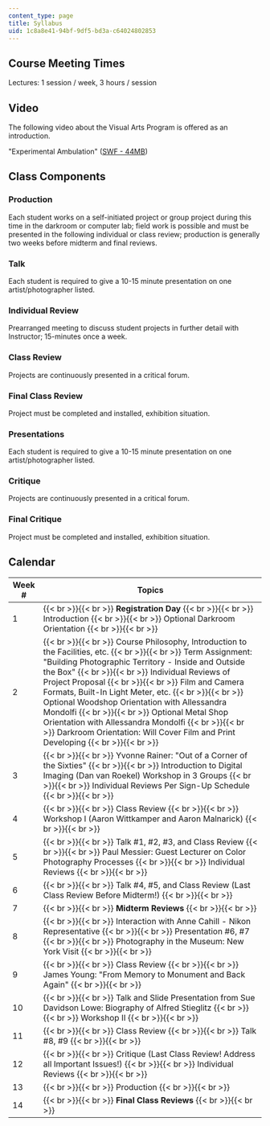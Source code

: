 ```yaml
---
content_type: page
title: Syllabus
uid: 1c8a8e41-94bf-9df5-bd3a-c64024802853
---
```


Course Meeting Times
--------------------

Lectures: 1 session / week, 3 hours / session

Video
-----

The following video about the Visual Arts Program is offered as an introduction.

"Experimental Ambulation" ([SWF - 44MB](/ans7870/4/4.341/4-341.swf))

Class Components
----------------

### Production

Each student works on a self-initiated project or group project during this time in the darkroom or computer lab; field work is possible and must be presented in the following individual or class review; production is generally two weeks before midterm and final reviews.

### Talk

Each student is required to give a 10-15 minute presentation on one artist/photographer listed.

### Individual Review

Prearranged meeting to discuss student projects in further detail with Instructor; 15-minutes once a week.

### Class Review

Projects are continuously presented in a critical forum.

### Final Class Review

Project must be completed and installed, exhibition situation.

### Presentations

Each student is required to give a 10-15 minute presentation on one artist/photographer listed.

### Critique

Projects are continuously presented in a critical forum.

### Final Critique

Project must be completed and installed, exhibition situation.

Calendar
--------

| Week # | Topics |
| --- | --- |
| 1 |  {{< br >}}{{< br >}} **Registration Day** {{< br >}}{{< br >}} Introduction {{< br >}}{{< br >}} Optional Darkroom Orientation {{< br >}}{{< br >}}  |
| 2 |  {{< br >}}{{< br >}} Course Philosophy, Introduction to the Facilities, etc. {{< br >}}{{< br >}} Term Assignment: "Building Photographic Territory - Inside and Outside the Box" {{< br >}}{{< br >}} Individual Reviews of Project Proposal {{< br >}}{{< br >}} Film and Camera Formats, Built-In Light Meter, etc. {{< br >}}{{< br >}} Optional Woodshop Orientation with Allessandra Mondolfi {{< br >}}{{< br >}} Optional Metal Shop Orientation with Allessandra Mondolfi {{< br >}}{{< br >}} Darkroom Orientation: Will Cover Film and Print Developing {{< br >}}{{< br >}}  |
| 3 |  {{< br >}}{{< br >}} Yvonne Rainer: "Out of a Corner of the Sixties" {{< br >}}{{< br >}} Introduction to Digital Imaging (Dan van Roekel) Workshop in 3 Groups {{< br >}}{{< br >}} Individual Reviews Per Sign-Up Schedule {{< br >}}{{< br >}}  |
| 4 |  {{< br >}}{{< br >}} Class Review {{< br >}}{{< br >}} Workshop I (Aaron Wittkamper and Aaron Malnarick) {{< br >}}{{< br >}}  |
| 5 |  {{< br >}}{{< br >}} Talk #1, #2, #3, and Class Review {{< br >}}{{< br >}} Paul Messier: Guest Lecturer on Color Photography Processes {{< br >}}{{< br >}} Individual Reviews {{< br >}}{{< br >}}  |
| 6 |  {{< br >}}{{< br >}} Talk #4, #5, and Class Review (Last Class Review Before Midterm!) {{< br >}}{{< br >}}  |
| 7 |  {{< br >}}{{< br >}} **Midterm Reviews** {{< br >}}{{< br >}}  |
| 8 |  {{< br >}}{{< br >}} Interaction with Anne Cahill - Nikon Representative {{< br >}}{{< br >}} Presentation #6, #7 {{< br >}}{{< br >}} Photography in the Museum: New York Visit {{< br >}}{{< br >}}  |
| 9 |  {{< br >}}{{< br >}} Class Review {{< br >}}{{< br >}} James Young: "From Memory to Monument and Back Again" {{< br >}}{{< br >}}  |
| 10 |  {{< br >}}{{< br >}} Talk and Slide Presentation from Sue Davidson Lowe: Biography of Alfred Stieglitz {{< br >}}{{< br >}} Workshop II {{< br >}}{{< br >}}  |
| 11 |  {{< br >}}{{< br >}} Class Review {{< br >}}{{< br >}} Talk #8, #9 {{< br >}}{{< br >}}  |
| 12 |  {{< br >}}{{< br >}} Critique (Last Class Review! Address all Important Issues!) {{< br >}}{{< br >}} Individual Reviews {{< br >}}{{< br >}}  |
| 13 |  {{< br >}}{{< br >}} Production {{< br >}}{{< br >}}  |
| 14 |  {{< br >}}{{< br >}} **Final Class Reviews** {{< br >}}{{< br >}}